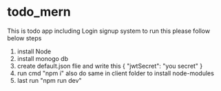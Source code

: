 # todo_mern

This is todo app including Login signup system
to run this please follow below steps
1. install Node 
2. install monogo db 
3. create default.json flie and write this 
{
    "jwtSecret": "you secret"
}
4. run cmd "npm i" also do same in client folder to install node-modules
5. last run "npm run dev"




